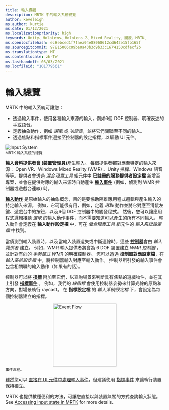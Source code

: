 ```yaml
---
title: 輸入概觀
description: MRTK 中的輸入系統總覽
author: keveleigh
ms.author: kurtie
ms.date: 01/12/2021
ms.localizationpriority: high
keywords: Unity、HoloLens、HoloLens 2、Mixed Reality、開發、MRTK、
ms.openlocfilehash: ec8ebced1f7faea04e88068612cd642e15fb165f
ms.sourcegitcommit: 97815006c09be0a43b3d9b33c1674150cdfecf2b
ms.translationtype: MT
ms.contentlocale: zh-TW
ms.lasthandoff: 03/03/2021
ms.locfileid: "101779561"
---
```

# <a name="input-overview"></a>輸入總覽

MRTK 中的輸入系統可讓您：

- 透過輸入事件，使用各種輸入來源的輸入，例如6個 DOF 控制器、明確表述的手或語音。
- 定義抽象動作，例如 *選取* 或 *功能表*，並將它們關聯至不同的輸入。
- 透過焦點和指標事件連接至控制器的設定指標，以驅動 UI 元件。

<img src="../images/input/MRTK_InputSystem.png" alt="Input System" style="display:block;margin-left:auto;margin-right:auto;">
<sup>MRTK 輸入系統的總覽</sup>

[**輸入資料提供者會 (裝置管理員)**](input-providers.md)產生輸入。 每個提供者都對應至特定的輸入來源： Open VR、Windows Mixed Reality (WMR) 、Unity 搖桿、Windows 語音等等。提供者會透過 *混合現實工具* 組元件中 **已註冊的服務提供者設定檔** 新增至專案，並會在提供對應的輸入來源時自動產生 [**輸入事件**](input-events.md) (例如，偵測到 WMR 控制器或遊戲台連線) 時。

[**輸入動作**](input-actions.md) 是原始輸入的抽象概念，目的是要協助隔離應用程式邏輯與產生輸入的特定輸入來源。 例如，它可能很有用，例如，定義 *選取* 動作並將它對應至滑鼠左鍵、遊戲台中的按鈕，以及6個 DOF 控制器中的觸發程式。 然後，您可以讓應用程式邏輯接聽 *選取* 的輸入動作事件，而不需要知道可以產生的所有不同輸入。 輸入動作會定義在 **輸入動作設定檔** 中，可在 *混合現實工具* 組元件的 *輸入系統設定檔* 中找到。

當偵測到輸入裝置時，以及當輸入裝置遺失或中斷連線時，這些 [**控制器**](controllers.md)會由 *輸入提供者* 建立。 例如，WMR 輸入提供者將會為 6 DOF 裝置建立 *WMR 控制器* ，並針對有向的 *手勢建立 WMR* 的明確控制器。 您可以透過 **控制器對應設定檔**，在 *輸入系統設定檔* 中，將控制器輸入對應至輸入動作。 控制器所引發的輸入事件會包含相關聯的輸入動作（如果有的話）。

控制器可以將 [**指標**](pointers.md) 附加至它們，以查詢場景來判斷具有焦點的遊戲物件，並在其上引發 [**指標事件**](pointers.md#pointer-event-interfaces) 。 例如，我們的 *線指標* 會使用控制器姿勢來計算光線的原點和方向，對場景執行 raycast。 在 **指標設定檔** 的 *輸入系統設定檔* 下，會設定為每個控制器建立的指標。

<img src="../images/input/MRTK_Input_EventFlow.png" width="200px" alt="Event Flow" style="display:block;margin-left:auto;margin-right:auto;">
<sup>事件流程。</sup>

雖然您可以 [直接在 UI 元件中處理輸入事件](input-events.md)，但建議使用 [指標事件](pointers.md#pointer-event-interfaces) 來讓執行裝置保持獨立。

MRTK 也提供數種便利的方法，可讓您直接以與裝置無關的方式查詢輸入狀態。 See [Accessing input state in MRTK](input-state.md) for more details.
